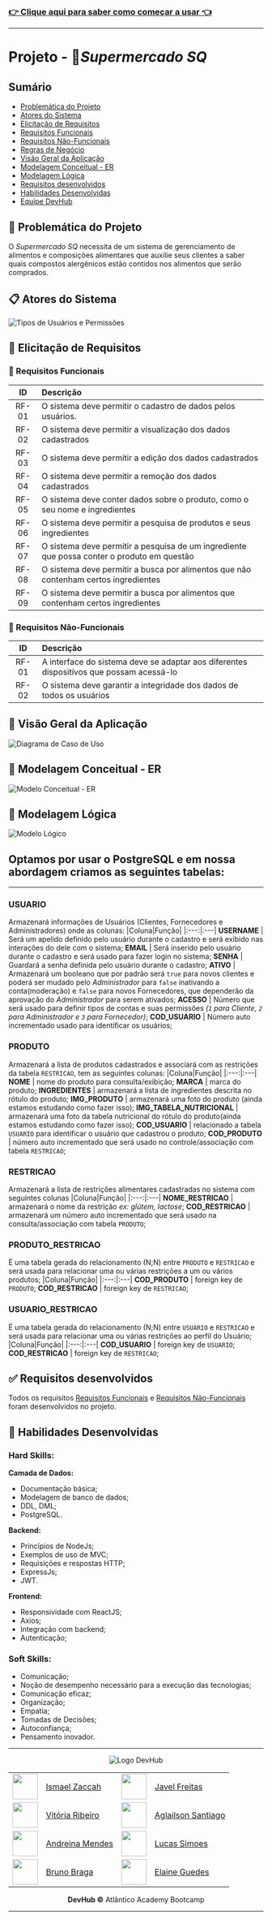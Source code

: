 ### [👉 Clique aqui para saber como começar a usar 👈](./backend/readme.md)
---
# Projeto - 🛒*Supermercado SQ* 

## Sumário
* [Problemática do Projeto](#problematica)
* [Atores do Sistema](#atores)
* [Elicitação de Requisitos](#elicitacao)
* [Requisitos Funcionais](#requisitos-funcionais)
* [Requisitos Não-Funcionais](#requisitos-nao-funcionais)
* [Regras de Negócio](#regras-negocio)
* [Visão Geral da Aplicação](#visao-aplicacao)
* [Modelagem Conceitual - ER](#modelagem-conceitual)
* [Modelagem Lógica](#modelagem-logica)
* [Requisitos desenvolvidos](#requisitos-desenvolvidos)
* [Habilidades Desenvolvidas](#habilidades-desenvolvidas)
* [Equipe DevHub](#equipe-devhub)
## <a id="problematica"></a> 🤔 Problemática do Projeto
O *Supermercado SQ* necessita de um sistema de gerenciamento de alimentos e composições alimentares que auxilie seus clientes a saber quais compostos alergênicos estão contidos nos alimentos que serão comprados.

## <a id="atores"></a> 📋 Atores do Sistema

<div width=50% height=50%>

![Tipos de Usuários e Permissões](./planejamento/atores-sistema.png)

</div>

## <a id="elicitacao"></a> 🤯 Elicitação de Requisitos

### <a id="requisitos-funcionais"></a> 📑 Requisitos Funcionais

ID|Descrição|
:---:|:---|
RF-01| O sistema deve permitir o cadastro de dados pelos usuários.
RF-02| O sistema deve permitir a visualização dos dados cadastrados
RF-03| O sistema deve permitir a edição dos dados cadastrados
RF-04| O sistema deve permitir a remoção dos dados cadastrados
RF-05| O sistema deve conter dados sobre o produto, como o seu nome e ingredientes
RF-06| O sistema deve permitir a pesquisa de produtos e seus ingredientes
RF-07| O sistema deve permitir a pesquisa de um ingrediente que possa conter o produto em questão
RF-08| O sistema deve permitir a busca por alimentos que não contenham certos ingredientes
RF-09| O sistema deve permitir a busca por alimentos que contenham certos ingredientes

### <a id="requisitos-nao-funcionais"></a> 📑 Requisitos Não-Funcionais

ID|Descrição|
:---:|:---|
RF-01| A interface do sistema deve se adaptar aos diferentes dispositivos que possam acessá-lo
RF-02| O sistema deve garantir a integridade dos dados de todos os usuários

## <a id="visao-aplicacao"></a> 👀 Visão Geral da Aplicação
![Diagrama de Caso de Uso](./planejamento/diagrama-caso-uso.png)
## <a id="modelagem-conceitual"></a> 🎲 Modelagem Conceitual - ER
![Modelo Conceitual - ER](./planejamento/modelo-conceitual.png)
## <a id="modelagem-logica"></a> 🎲 Modelagem Lógica
![Modelo Lógico](./planejamento/modelo-logico.png)

## Optamos por usar o PostgreSQL e em nossa abordagem criamos as seguintes tabelas:
---
### USUARIO 
Armazenará informações de Usuários (Clientes, Fornecedores e Administradores) onde as colunas:
|Coluna|Função|
|:---:|:---|
**USERNAME** | Será um apelido definido pelo usuário durante o cadastro e será exibido nas interações do dele com o sistema;
**EMAIL** | Será inserido pelo usuário durante o cadastro e será usado para fazer login no sistema;
**SENHA** | Guardará a senha definida pelo usuário durante o cadastro;
**ATIVO** | Armazenará um booleano que por padrão será `true` para novos clientes e poderá ser mudado pelo *Administrador* para `false` inativando a conta(moderação) e `false` para novos Fornecedores, que dependerão da aprovação do *Administrador* para serem ativados;
**ACESSO** | Número que será usado para definir tipos de contas e suas permissões *(`1` para Cliente, `2` para Administrador e `3` para Fornecedor)*;
**COD_USUARIO** | Número auto incrementado usado para identificar os usuários;  

### PRODUTO
Armazenará a lista de produtos cadastrados e associará com as restrições da tabela `RESTRICAO`, tem as seguintes colunas:
|Coluna|Função|
|:---:|:---|
**NOME** | nome do produto para consulta/exibição;
**MARCA** | marca do produto;
**INGREDIENTES** | armazenará a lista de ingredientes descrita no rótulo do produto;
**IMG_PRODUTO** | armazenará uma foto do produto (ainda estamos estudando como fazer isso);
**IMG_TABELA_NUTRICIONAL** | armazenará uma foto da tabela nutricional do rótulo do produto(ainda estamos estudando como fazer isso);
**COD_USUARIO** | relacionado a tabela `USUARIO` para identificar o usuário que cadastrou o produto;
**COD_PRODUTO** | número auto incrementado que será usado no controle/associação com tabela `RESTRICAO`;

### RESTRICAO
Armazenará a lista de restrições alimentares cadastradas no sistema com seguintes colunas 
|Coluna|Função|
|:---:|:---|
**NOME_RESTRICAO** | armazenará o nome da restrição *ex: glútem, lactose*;
**COD_RESTRICAO** | armazenará um número auto incrementado que será usado na consulta/associação com tabela `PRODUTO`;

### PRODUTO_RESTRICAO
É uma tabela gerada do relacionamento (N;N) entre `PRODUTO` e `RESTRICAO` e será usada para relacionar uma ou várias restrições a um ou vários produtos;
|Coluna|Função|
|:---:|:---|
**COD_PRODUTO** | foreign key de `PRODUTO`;
**COD_RESTRICAO** | foreign key de `RESTRICAO`;

### USUARIO_RESTRICAO
É uma tabela gerada do relacionamento (N;N) entre `USUARIO` e `RESTRICAO` e será usada para relacionar uma ou várias restrições ao perfil do Usuário;
|Coluna|Função|
|:---:|:---|
**COD_USUARIO** | foreign key de `USUARIO`;
**COD_RESTRICAO** | foreign key de `RESTRICAO`;

## <a id="requisitos-desenvolvidos"></a> ✅ Requisitos desenvolvidos
Todos os requisitos [Requisitos Funcionais](#requisitos-funcionais) e [Requisitos Não-Funcionais](#requisitos-nao-funcionais) foram desenvolvidos no projeto.

## <a id="habilidades-desenvolvidas"></a> 🧠 Habilidades Desenvolvidas

### **Hard Skills**:

**Camada de Dados:**
 - Documentação básica;
 - Modelagem de banco de dados;
 - DDL, DML;
 - PostgreSQL.

**Backend:** 
 - Princípios de NodeJs;
 - Exemplos de uso de MVC;
 - Requisições e respostas HTTP;
 - ExpressJs;
 - JWT.

**Frontend:**
 - Responsividade com ReactJS;
 - Axios;
 - Integração com backend;
 - Autenticação;

### **Soft Skills**:
 - Comunicação;
 - Noção de desempenho necessário para a execução das tecnologias;
 - Comunicação eficaz;
 - Organização;
 - Empatia;
 - Tomadas de Decisões;
 - Autoconfiança;
 - Pensamento inovador.

---
<!-- Tabela com Integrantes do Grupo -->
<div align=center>
<a id="equipe-devhub"></a>

![Logo DevHub](./planejamento/logo-devhub-darkmode.png)

| | | | |
|:---|:---|:---|:---|
| <img  src="https://avatars.githubusercontent.com/u/86008336?v=4" width=50px/> | <a href="https://github.com/ismaelzaccah">Ismael Zaccah | <img  src="https://avatars.githubusercontent.com/u/42359787?v=4" width=50px/> | <a href="https://github.com/javelfreitas">Javel Freitas |
| <img  src="https://avatars.githubusercontent.com/u/59093848?v=4" width=50px/> | <a href="https://github.com/wiwiaR">Vitória Ribeiro | <img  src="https://avatars.githubusercontent.com/u/56098754?v=4" width=50px/> | <a href="https://github.com/AglailsonSantiago">Aglailson Santiago |
| <img  src="https://avatars.githubusercontent.com/u/47800237?v=4" width=50px/> | <a href="https://github.com/andreinamendes">Andreina Mendes | <img  src="https://avatars.githubusercontent.com/u/96750112?v=4" width=50px/> | <a href="https://github.com/lucassimoes2407">Lucas Simoes |
| <img  src="https://avatars.githubusercontent.com/u/78513841?v=4" width=50px/> | <a href="https://github.com/BrunoSTB">Bruno Braga | <img  src="https://avatars.githubusercontent.com/u/78852666?v=4" width=50px/> | <a href="https://github.com/Elaine-G-L">Elaine Guedes

 **DevHub ©** Atlântico Academy Bootcamp
 </div>

---